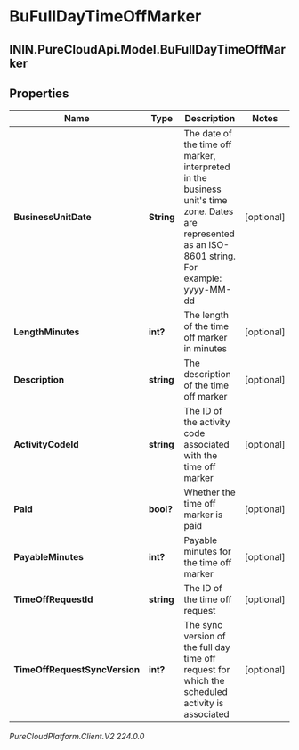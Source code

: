 # BuFullDayTimeOffMarker

## ININ.PureCloudApi.Model.BuFullDayTimeOffMarker

## Properties

|Name | Type | Description | Notes|
|------------ | ------------- | ------------- | -------------|
| **BusinessUnitDate** | **String** | The date of the time off marker, interpreted in the business unit&#39;s time zone. Dates are represented as an ISO-8601 string. For example: yyyy-MM-dd | [optional] |
| **LengthMinutes** | **int?** | The length of the time off marker in minutes | [optional] |
| **Description** | **string** | The description of the time off marker | [optional] |
| **ActivityCodeId** | **string** | The ID of the activity code associated with the time off marker | [optional] |
| **Paid** | **bool?** | Whether the time off marker is paid | [optional] |
| **PayableMinutes** | **int?** | Payable minutes for the time off marker | [optional] |
| **TimeOffRequestId** | **string** | The ID of the time off request | [optional] |
| **TimeOffRequestSyncVersion** | **int?** | The sync version of the full day time off request for which the scheduled activity is associated | [optional] |



_PureCloudPlatform.Client.V2 224.0.0_
